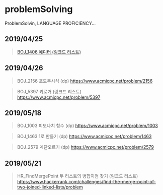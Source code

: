 # problemSolving 
ProblemSolvin, LANGUAGE PROFICIENCY...

2019/04/25
----------
> [BOJ_1406 에디터 (링크드 리스트)](https://www.acmicpc.net/problem/1406)


2019/04/26
----------
> BOJ_2156 포도주시식 (dp)
https://www.acmicpc.net/problem/2156

> BOJ_5397 키로거 (링크드 리스트) 
https://www.acmicpc.net/problem/5397

2019/05/18
----------
> BOJ_1003 피보나치 함수 (dp) 
https://www.acmicpc.net/problem/1003

> BOJ_1463 1로 만들기 (dp) 
https://www.acmicpc.net/problem/1463

> BOJ_2579 계단오르기 (dp) 
https://www.acmicpc.net/problem/2579

2019/05/21
----------
> HR_FindMergePoint 두 리스트의 병합지점 찾기 (링크드 리스트) 
https://www.hackerrank.com/challenges/find-the-merge-point-of-two-joined-linked-lists/problem
